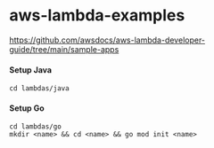 # aws-lambda-examples

https://github.com/awsdocs/aws-lambda-developer-guide/tree/main/sample-apps

#### Setup Java

```
cd lambdas/java
```

#### Setup Go

```
cd lambdas/go
mkdir <name> && cd <name> && go mod init <name>
```
